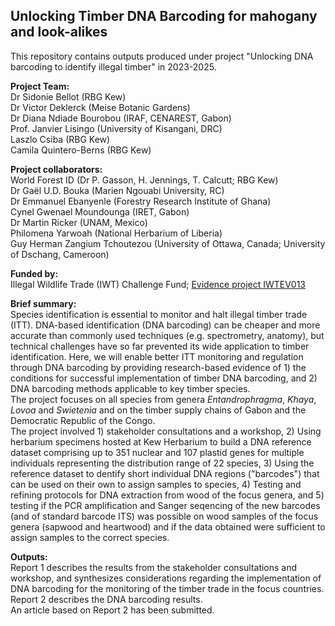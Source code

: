 ## Unlocking Timber DNA Barcoding for mahogany and look-alikes  

This repository contains outputs produced under project "Unlocking DNA barcoding to identify illegal timber" in 2023-2025.  
  
**Project Team:**  
Dr Sidonie Bellot (RBG Kew)  
Dr Victor Deklerck (Meise Botanic Gardens)  
Dr Diana Ndiade Bourobou (IRAF, CENAREST, Gabon)  
Prof. Janvier Lisingo (University of Kisangani, DRC)  
Laszlo Csiba (RBG Kew)  
Camila Quintero-Berns (RBG Kew)  
  
**Project collaborators:**  
World Forest ID (Dr P. Gasson, H. Jennings, T. Calcutt; RBG Kew)  
Dr Gaël U.D. Bouka (Marien Ngouabi University, RC)  
Dr Emmanuel Ebanyenle (Forestry Research Institute of Ghana)  
Cynel Gwenael Moundounga (IRET, Gabon)  
Dr Martin Ricker (UNAM, Mexico)  
Philomena Yarwoah (National Herbarium of Liberia)  
Guy Herman Zangium Tchoutezou (University of Ottawa, Canada; University of Dschang,  Cameroon)  
  
**Funded by:**  
Illegal Wildlife Trade (IWT) Challenge Fund; [Evidence project IWTEV013](https://iwt.challengefund.org.uk/project/IWTEV013)
  
**Brief summary:**  
Species identification is essential to monitor and halt illegal timber trade (ITT). DNA-based identification (DNA barcoding) can be cheaper and more accurate than commonly used techniques (e.g. spectrometry, anatomy), but technical challenges have so far prevented its wide application to timber identification. Here, we will enable better ITT monitoring and regulation through DNA barcoding by providing research-based evidence of 1) the conditions for successful implementation of timber DNA barcoding, and 2) DNA barcoding methods applicable to key timber species.  
The project focuses on all species from genera *Entandrophragma*, *Khaya*, *Lovoa* and *Swietenia* and on the timber supply chains of Gabon and the Democratic Republic of the Congo.   
The project involved 1) stakeholder consultations and a workshop, 2) Using herbarium specimens hosted at Kew Herbarium to build a DNA reference dataset comprising up to 351 nuclear and 107 plastid genes for multiple individuals representing the distribution range of 22 species, 3) Using the reference dataset to dentify short individual DNA regions ("barcodes") that can be used on their own to assign samples to species, 4) Testing and refining protocols for DNA extraction from wood of the focus genera, and 5) testing if the PCR amplification and Sanger seqencing of the new barcodes (and of standard barcode ITS) was possible on wood samples of the focus genera (sapwood and heartwood) and if the data obtained were sufficient to assign samples to the correct species.  
  
**Outputs:**  
Report 1 describes the results from the stakeholder consultations and workshop, and synthesizes considerations regarding the implementation of DNA barcoding for the monitoring of the timber trade in the focus countries.  
Report 2 describes the DNA barcoding results.  
An article based on Report 2 has been submitted.  
